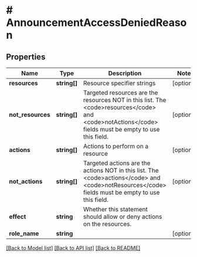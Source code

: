 # # AnnouncementAccessDeniedReason

## Properties

Name | Type | Description | Notes
------------ | ------------- | ------------- | -------------
**resources** | **string[]** | Resource specifier strings | [optional]
**not_resources** | **string[]** | Targeted resources are the resources NOT in this list. The &lt;code&gt;resources&lt;/code&gt; and &lt;code&gt;notActions&lt;/code&gt; fields must be empty to use this field. | [optional]
**actions** | **string[]** | Actions to perform on a resource | [optional]
**not_actions** | **string[]** | Targeted actions are the actions NOT in this list. The &lt;code&gt;actions&lt;/code&gt; and &lt;code&gt;notResources&lt;/code&gt; fields must be empty to use this field. | [optional]
**effect** | **string** | Whether this statement should allow or deny actions on the resources. |
**role_name** | **string** |  | [optional]

[[Back to Model list]](../../README.md#models) [[Back to API list]](../../README.md#endpoints) [[Back to README]](../../README.md)
